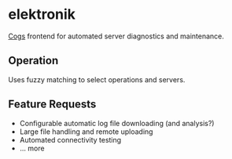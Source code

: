 # elektronik
[Cogs] frontend for automated server diagnostics and maintenance.

## Operation
Uses fuzzy matching to select operations and servers.

## Feature Requests
 * Configurable automatic log file downloading (and analysis?)
 * Large file handling and remote uploading
 * Automated connectivity testing
 * ... more

[Cogs]: <github.com/justen-boykin/cogs/>
